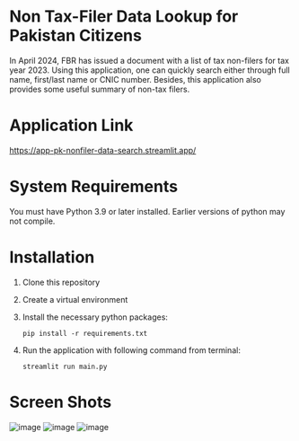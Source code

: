 # Non Tax-Filer Data Lookup for Pakistan Citizens
In April 2024, FBR has issued a document with a list of tax non-filers for tax year 2023.
Using this application, one can quickly search either through full name, first/last name or CNIC number. Besides, this application also provides some useful summary of non-tax filers.

# Application Link
https://app-pk-nonfiler-data-search.streamlit.app/

# System Requirements
You must have Python 3.9 or later installed. Earlier versions of python may not compile.

# Installation
1.  Clone this repository
2. Create a virtual environment
3. Install the necessary python packages:

   `pip install -r requirements.txt`
5. Run the application with following command from terminal:

   `streamlit run main.py`

# Screen Shots
![image](https://github.com/mzeeshanaltaf/streamlit-pk-nonfiler-eda/assets/154883001/1783ec2a-48b9-4185-85d7-543607b63066)
![image](https://github.com/mzeeshanaltaf/streamlit-pk-nonfiler-eda/assets/154883001/0c90a770-e23f-4f76-84c8-1b56400f7df6)
![image](https://github.com/mzeeshanaltaf/streamlit-pk-nonfiler-eda/assets/154883001/cf978f85-a19e-4a2a-9b7b-c1a4777d07b6)
